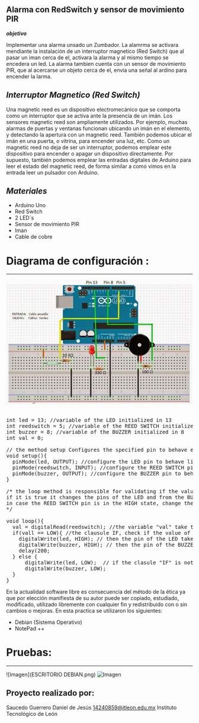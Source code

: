 ## Alarma con RedSwitch y sensor de movimiento PIR

***objetivo***

Implementar una alarma unsado un Zumbador. La alamrma se activara mendiante la instalación de un interruptor magnetico (Red Switch) que al pasar un iman cerca de el, activara la alarma y al mismo tiempo se encedera un led. La alarma tambien cuenta con un sensor de movimiento PIR, que al acercarse un objeto cerca de el, envia una señal al ardino para encender la larma. 

***Interruptor Magnetico (Red Switch)***
--------------------------------------------
Una magnetic reed es un dispositivo electromecánico que se comporta como un interruptor que se activa ante la presencia de un imán.
Los sensores magnetic reed son ampliamente utilizados. Por ejemplo, muchas alarmas de puertas y ventanas funcionan ubicando un imán en el elemento, y detectando la apertura con un magnetic reed. También podemos ubicar el imán en una puerta, o vitrina, para encender una luz, etc.
Como un magnetic reed no deja de ser un interruptor, podemos emplear este dispositivo para encender o apagar un dispositivo directamente. Por supuesto, también podemos emplear las entradas digitales de Arduino para leer el estado del magnetic reed, de forma similar a como vimos en la entrada leer un pulsador con Arduino.

***Materiales***
----------------
- Arduino Uno
- Red Switch
- 2 LED´s
- Sensor de movimiento PIR
- Iman 
- Cable de cobre

# Diagrama de configuración :
---------------------------------------------
![Imagen Conexion pine´s Arduino](diseño.png) 


<pre>

int led = 13; //variable of the LED initialized in 13
int reedswitch = 5; //variable of the REED SWITCH initialized in 5
int buzzer = 8; //variable of the BUZZER initialized in 8
int val = 0; 

// the method setup Configures the specified pin to behave either as an input or an output
void setup(){
  pinMode(led, OUTPUT); //configure the LED pin to behave like an output 
  pinMode(reedswitch, INPUT); //configure the REED SWITCH pin to behave like an input
  pinMode(buzzer, OUTPUT); //configure the BUZZER pin to behave like an output 
}

/* the loop method is responsible for validating if the value of the REED SWHITCH is in the LOW state, 
if it is true it changes the pins of the LED and from the BUZZER to HIGH,
in case the REED SWITCH pin is in the HIGH state, change the LED and BUZZER pins to LOW
*/

void loop(){
  val = digitalRead(reedswitch); //the variable "val" take the value of the pin of the REED SWITHC
  if(vall == LOW){ //the clausule IF, check if the value of the variable "val" is equal to LOW
    digitalWrite(led, HIGH); // then the pin of the LED take the value HIGH
    digitalWrite(buzzer, HIGH); // then the pin of the BUZZER take the value HIGH
    delay(200;  
  } else {
      digitalWrite(led, LOW);  // if the clasule "IF" is not met, the pin of the LED and the BUZZER take the value LOW 
      digitalWrite(buzzer, LOW);
  }
}
</pre>


En la actualidad software libre es consecuencia del método de la ética ya que por elección manifiesta de su autor puede ser copiado, estudiado, modificado, utilizado libremente con cualquier fin y redistribuido con o sin cambios o mejoras. En esta practica se utilizaron los siguientes:
- Debian (Sistema Operativo)
- NotePad ++

# Pruebas:
---------------------------------------------
![Imagen](ESCRITORIO DEBIAN.png) 
![Imagen](IMG_20180605_100423.jpg) 



Proyecto realizado por:
-----------------------
Saucedo Guerrero Daniel de Jesús
14240859@itleon.edu.mx
Instituto Tecnológico de León
